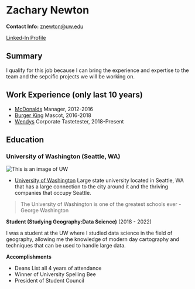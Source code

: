 # Zachary Newton

**Contact Info:** znewton@uw.edu

[Linked-In Profile][]

## Summary

I qualify for this job because I can bring the experience and expertise to the team and the sepcific projects we will be working on.

## Work Experience (only last 10 years)

- [McDonalds][] Manager, 2012-2016
- [Burger King][] Mascot, 2016-2018
- [Wendys][] Corporate Tastetester, 2018-Present

## Education

### University of Washington (Seattle, WA)

![This is an image of UW](https://res.cloudinary.com/sagacity/image/upload/c_crop,h_2928,w_3906,x_0,y_0/c_limit,dpr_auto,f_auto,fl_lossy,q_80,w_1080/DJI_0020_vm5oa8.jpg)

* [University of Washington][] Large state university located in Seattle, WA that has a large connection to the city around it and the thriving companies that occupy Seattle.
> The University of Washington is one of the greatest schools ever - George Washington

**Student (Studying Geography:Data Science)** (2018 - 2022)

I was a student at the UW where I studied data science in the field of geography, allowing me the knowledge of modern day cartography and techniques that can be used to handle large data.

**Accomplishments**
- Deans List all 4 years of attendance
- Winner of University Spelling Bee
- President of Student Council



[University of Washington]: http://www.uw.edu
[Linked-In Profile]: https://www.linkedin.com/
[McDonalds]: https://www.mcdonalds.com/us/en-us.html
[Burger King]: https://www.bk.com/
[Wendys]: https://www.wendys.com/